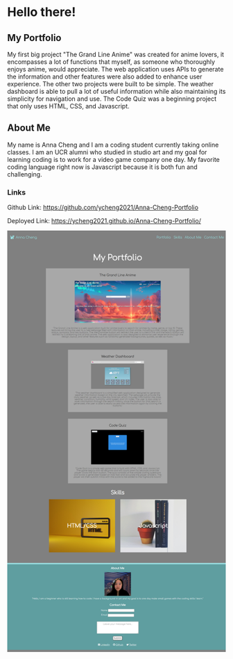 # Hello there!

## My Portfolio
My first big project "The Grand Line Anime" was created for anime lovers, it encompasses a lot of functions that myself, as someone who thoroughly enjoys anime, would appreciate. The web application uses APIs to generate the information and other features were also added to enhance user experience. 
The other two projects were built to be simple. The weather dashboard is able to pull a lot of useful information while also maintaining its simplicity for navigation and use. The Code Quiz was a beginning project that only uses HTML, CSS, and Javascript. 

## About Me
My name is Anna Cheng and I am a coding student currently taking online classes. I am an UCR alumni who studied in studio art and my goal for learning coding is to work for a video game company one day. My favorite coding language right now is Javascript because it is both fun and challenging. 

### Links

Github Link: https://github.com/ycheng2021/Anna-Cheng-Portfolio

Deployed Link: https://ycheng2021.github.io/Anna-Cheng-Portfolio/

![This is a screenshot of the website](./assets/images/Anna-Cheng-Portfolio_updated.html.png)
